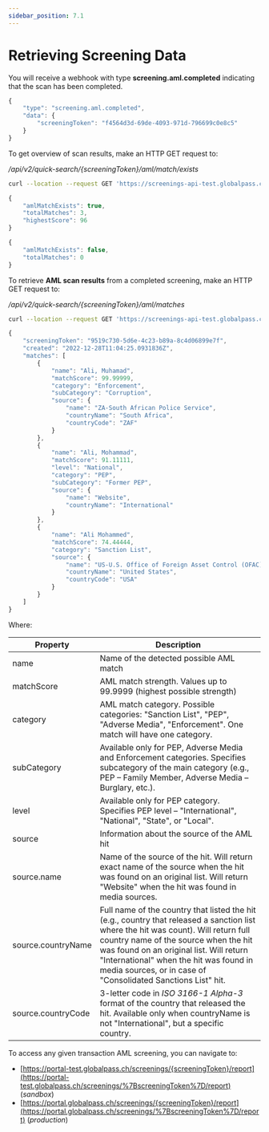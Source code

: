 ```yaml
---
sidebar_position: 7.1
---
```


# Retrieving Screening Data

You will receive a webhook with type **screening.aml.completed** indicating that the scan has been completed.

```js title="Example webhook"
{
    "type": "screening.aml.completed",
    "data": {
        "screeningToken": "f4564d3d-69de-4093-971d-796699c0e8c5"
    }
}
```

To get overview of scan results, make an HTTP GET request to:

_/api/v2/quick-search/{screeningToken}/aml/match/exists_

```bash title="Example request"
curl --location --request GET 'https://screenings-api-test.globalpass.ch/api/v2/quick-search/f4564d3d-69de-4093-971d-796699c0e8c5/aml/match/exists' --header 'Authorization: Bearer {your_access_token}'
```

```js title="Example response #1"
{
    "amlMatchExists": true,
    "totalMatches": 3,
    "highestScore": 96
}
```

```js title="Example response #2"
{
    "amlMatchExists": false,
    "totalMatches": 0
}
```

To retrieve **AML scan results** from a completed screening, make an HTTP GET request to:

_/api/v2/quick-search/{screeningToken}/aml/matches_

```bash title="Example request"
curl --location --request GET 'https://screenings-api-test.globalpass.ch/api/v2/quick-search/9519c730-5d6e-4c23-b89a-8c4d06899e7f/aml/matches' --header 'Authorization: Bearer {your_access_token}'
```

```js title="Example response"
{
    "screeningToken": "9519c730-5d6e-4c23-b89a-8c4d06899e7f",
    "created": "2022-12-28T11:04:25.0931836Z",
    "matches": [
        {
            "name": "Ali, Muhamad",
            "matchScore": 99.99999,
            "category": "Enforcement",
            "subCategory": "Corruption",
            "source": {
                "name": "ZA-South African Police Service",
                "countryName": "South Africa",
                "countryCode": "ZAF"
            }
        },
        {
            "name": "Ali, Mohammad",
            "matchScore": 91.11111,
            "level": "National",
            "category": "PEP",
            "subCategory": "Former PEP",
            "source": {
                "name": "Website",
                "countryName": "International"
            }
        },
        {
            "name": "Ali Mohammed",
            "matchScore": 74.44444,
            "category": "Sanction List",
            "source": {
                "name": "US-U.S. Office of Foreign Asset Control (OFAC) - SDN List",
                "countryName": "United States",
                "countryCode": "USA"
            }
        }
    ]
}
```

Where:

| Property           | Description                                                                                                                                                                                                                                                                                                                       |
| ------------------ | --------------------------------------------------------------------------------------------------------------------------------------------------------------------------------------------------------------------------------------------------------------------------------------------------------------------------------- |
| name               | Name of the detected possible AML match                                                                                                                                                                                                                                                                                           |
| matchScore         | AML match strength. Values up to 99.9999 (highest possible strength)                                                                                                                                                                                                                                                              |
| category           | AML match category. Possible categories: "Sanction List", "PEP", "Adverse Media", "Enforcement". One match will have one category.                                                                                                                                                                                                |
| subCategory        | Available only for PEP, Adverse Media and Enforcement categories. Specifies subcategory of the main category (e.g., PEP – Family Member, Adverse Media – Burglary, etc.).                                                                                                                                                         |
| level              | Available only for PEP category. Specifies PEP level – "International", "National", "State", or "Local".                                                                                                                                                                                                                          |
| source             | Information about the source of the AML hit                                                                                                                                                                                                                                                                                       |
| source.name        | Name of the source of the hit. Will return exact name of the source when the hit was found on an original list. Will return "Website" when the hit was found in media sources.                                                                                                                                                    |
| source.countryName | Full name of the country that listed the hit (e.g., country that released a sanction list where the hit was count). Will return full country name of the source when the hit was found on an original list. Will return "International" when the hit was found in media sources, or in case of "Consolidated Sanctions List" hit. |
| source.countryCode | 3-letter code in _ISO 3166-1 Alpha-3_ format of the country that released the hit. Available only when countryName is not "International", but a specific country.                                                                                                                                                                |

To access any given transaction AML screening, you can navigate to:

- [https://portal-test.globalpass.ch/screenings/{screeningToken}/report](https://portal-test.globalpass.ch/screenings/%7BscreeningToken%7D/report) (_sandbox_)
- [https://portal.globalpass.ch/screenings/{screeningToken}/report](https://portal.globalpass.ch/screenings/%7BscreeningToken%7D/report) (_production_)
